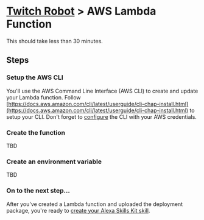 # [Twitch Robot](./README.md) > AWS Lambda Function

This should take less than 30 minutes.

## Steps

### Setup the AWS CLI

You'll use the AWS Command Line Interface (AWS CLI) to create and update your Lambda function. Follow [https://docs.aws.amazon.com/cli/latest/userguide/cli-chap-install.html](https://docs.aws.amazon.com/cli/latest/userguide/cli-chap-install.html) to setup your CLI. Don't forget to [configure](https://docs.aws.amazon.com/cli/latest/userguide/cli-chap-configure.html#cli-quick-configuration) the CLI with your AWS credentials.

### Create the function

TBD

### Create an environment variable

TBD

### On to the next step...

After you've created a Lambda function and uploaded the deployment package, you're ready to [create your Alexa Skills Kit skill](./Part5-ASK.md).
